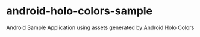 android-holo-colors-sample
==========================

Android Sample Application using assets generated by Android Holo Colors
